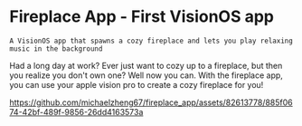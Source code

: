 # Fireplace App - First VisionOS app

```
A VisionOS app that spawns a cozy fireplace and lets you play relaxing music in the background
```

Had a long day at work? Ever just want to cozy up to a fireplace, but then you realize you don't own one? Well now you can. With the fireplace app, you can use your apple vision pro to create a cozy fireplace for you!


https://github.com/michaelzheng67/fireplace_app/assets/82613778/885f0674-42bf-489f-9856-26dd4163573a


